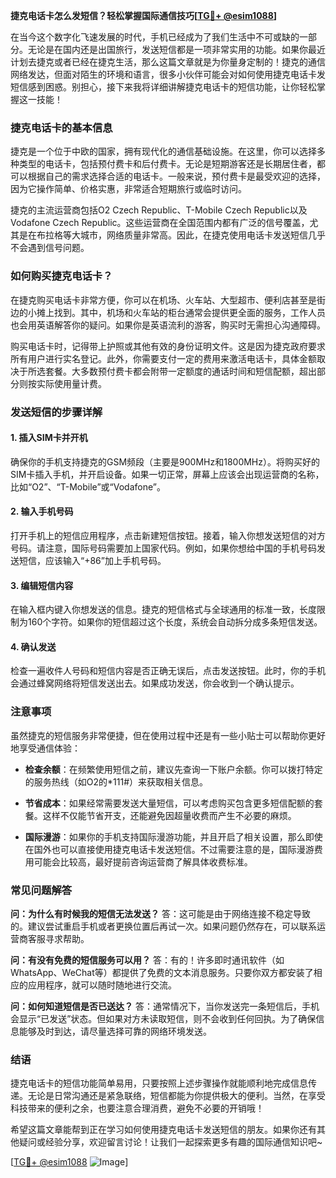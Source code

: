 **捷克电话卡怎么发短信？轻松掌握国际通信技巧[[TG💪+ @esim1088](https://t.me/s/esim1088)]**

在当今这个数字化飞速发展的时代，手机已经成为了我们生活中不可或缺的一部分。无论是在国内还是出国旅行，发送短信都是一项非常实用的功能。如果你最近计划去捷克或者已经在捷克生活，那么这篇文章就是为你量身定制的！捷克的通信网络发达，但面对陌生的环境和语言，很多小伙伴可能会对如何使用捷克电话卡发短信感到困惑。别担心，接下来我将详细讲解捷克电话卡的短信功能，让你轻松掌握这一技能！

### 捷克电话卡的基本信息

捷克是一个位于中欧的国家，拥有现代化的通信基础设施。在这里，你可以选择多种类型的电话卡，包括预付费卡和后付费卡。无论是短期游客还是长期居住者，都可以根据自己的需求选择合适的电话卡。一般来说，预付费卡是最受欢迎的选择，因为它操作简单、价格实惠，非常适合短期旅行或临时访问。

捷克的主流运营商包括O2 Czech Republic、T-Mobile Czech Republic以及Vodafone Czech Republic。这些运营商在全国范围内都有广泛的信号覆盖，尤其是在布拉格等大城市，网络质量非常高。因此，在捷克使用电话卡发送短信几乎不会遇到信号问题。

### 如何购买捷克电话卡？

在捷克购买电话卡非常方便，你可以在机场、火车站、大型超市、便利店甚至是街边的小摊上找到。其中，机场和火车站的柜台通常会提供更全面的服务，工作人员也会用英语解答你的疑问。如果你是英语流利的游客，购买时无需担心沟通障碍。

购买电话卡时，记得带上护照或其他有效的身份证明文件。这是因为捷克政府要求所有用户进行实名登记。此外，你需要支付一定的费用来激活电话卡，具体金额取决于所选套餐。大多数预付费卡都会附带一定额度的通话时间和短信配额，超出部分则按实际使用量计费。

### 发送短信的步骤详解

#### 1. 插入SIM卡并开机
确保你的手机支持捷克的GSM频段（主要是900MHz和1800MHz）。将购买好的SIM卡插入手机，并开启设备。如果一切正常，屏幕上应该会出现运营商的名称，比如“O2”、“T-Mobile”或“Vodafone”。

#### 2. 输入手机号码
打开手机上的短信应用程序，点击新建短信按钮。接着，输入你想发送短信的对方号码。请注意，国际号码需要加上国家代码。例如，如果你想给中国的手机号码发送短信，应该输入“+86”加上手机号码。

#### 3. 编辑短信内容
在输入框内键入你想发送的信息。捷克的短信格式与全球通用的标准一致，长度限制为160个字符。如果你的短信超过这个长度，系统会自动拆分成多条短信发送。

#### 4. 确认发送
检查一遍收件人号码和短信内容是否正确无误后，点击发送按钮。此时，你的手机会通过蜂窝网络将短信发送出去。如果成功发送，你会收到一个确认提示。

### 注意事项

虽然捷克的短信服务非常便捷，但在使用过程中还是有一些小贴士可以帮助你更好地享受通信体验：

- **检查余额**：在频繁使用短信之前，建议先查询一下账户余额。你可以拨打特定的服务热线（如O2的*111#）来获取相关信息。
  
- **节省成本**：如果经常需要发送大量短信，可以考虑购买包含更多短信配额的套餐。这样不仅能节省开支，还能避免因超量收费而产生不必要的麻烦。

- **国际漫游**：如果你的手机支持国际漫游功能，并且开启了相关设置，那么即使在国外也可以直接使用捷克电话卡发送短信。不过需要注意的是，国际漫游费用可能会比较高，最好提前咨询运营商了解具体收费标准。

### 常见问题解答

**问：为什么有时候我的短信无法发送？**
答：这可能是由于网络连接不稳定导致的。建议尝试重启手机或者更换位置后再试一次。如果问题仍然存在，可以联系运营商客服寻求帮助。

**问：有没有免费的短信服务可以用？**
答：有的！许多即时通讯软件（如WhatsApp、WeChat等）都提供了免费的文本消息服务。只要你双方都安装了相应的应用程序，就可以随时随地进行交流。

**问：如何知道短信是否已送达？**
答：通常情况下，当你发送完一条短信后，手机会显示“已发送”状态。但如果对方未读取短信，则不会收到任何回执。为了确保信息能够及时到达，请尽量选择可靠的网络环境发送。

### 结语

捷克电话卡的短信功能简单易用，只要按照上述步骤操作就能顺利地完成信息传递。无论是日常沟通还是紧急联络，短信都能为你提供极大的便利。当然，在享受科技带来的便利之余，也要注意合理消费，避免不必要的开销哦！

希望这篇文章能帮到正在学习如何使用捷克电话卡发送短信的朋友。如果你还有其他疑问或经验分享，欢迎留言讨论！让我们一起探索更多有趣的国际通信知识吧~

[[TG💪+ @esim1088](https://t.me/s/esim1088) ![Image](https://i.postimg.cc/4NQfJmqS/Snipaste-2025-05-13-00-14-12.png)]
